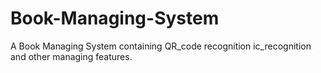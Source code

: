 # Book-Managing-System
A Book Managing System containing QR_code recognition ic_recognition and other managing features.
